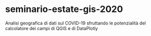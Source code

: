 # seminario-estate-gis-2020
Analisi geografica di dati sul COVID-19 sfruttando le potenzialità del calcolatore dei campi di QGIS e di DataPlotly
